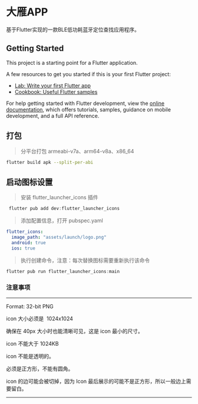 # 大雁APP

基于Flutter实现的一款BLE低功耗蓝牙定位查找应用程序。

## Getting Started

This project is a starting point for a Flutter application.

A few resources to get you started if this is your first Flutter project:

- [Lab: Write your first Flutter app](https://docs.flutter.dev/get-started/codelab)
- [Cookbook: Useful Flutter samples](https://docs.flutter.dev/cookbook)

For help getting started with Flutter development, view the
[online documentation](https://docs.flutter.dev/), which offers tutorials,
samples, guidance on mobile development, and a full API reference.

## 打包

> 分平台打包 armeabi-v7a、arm64-v8a、x86_64
```bash
flutter build apk --split-per-abi
```

## 启动图标设置

> 安装 flutter_launcher_icons 插件
```csharp
 flutter pub add dev:flutter_launcher_icons
```
> 添加配置信息，打开 pubspec.yaml
```yaml
flutter_icons:
  image_path: "assets/launch/logo.png"
  android: true 
  ios: true 
```
> 执行创建命令，注意：每次替换图标需要重新执行该命令
```csharp
flutter pub run flutter_launcher_icons:main
```
### 注意事项
___
Format: 32-bit PNG

icon 大小必须是  1024x1024

确保在 40px 大小时也能清晰可见，这是 icon 最小的尺寸。

icon 不能大于 1024KB

icon 不能是透明的。

必须是正方形，不能有圆角。

icon 的边可能会被切掉，因为 Icon 最后展示的可能不是正方形，所以一般边上需要留白。
___